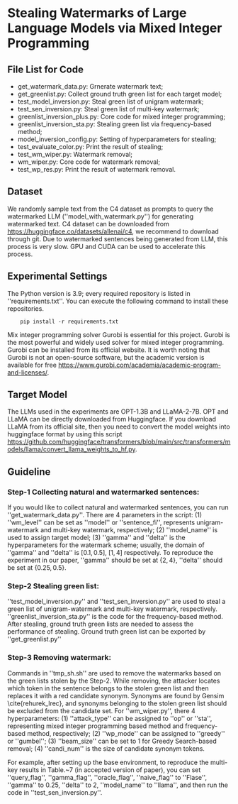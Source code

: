# Stealing Watermarks of Large Language Models via Mixed Integer Programming

## File List for Code
* get_watermark_data.py: Grnerate watermark text;
* get_greenlist.py: Collect ground truth green list for each target model;
* test_model_inversion.py: Steal green list of unigram watermark;
* test_sen_inversion.py: Steal green list of multi-key watermark;
* greenlist_inversion_plus.py: Core code for mixed integer programming;
* greenlist_inversion_sta.py: Stealing green list via frequency-based method;
* model_inversion_config.py: Setting of hyperparameters for stealing;
* test_evaluate_color.py: Print the result of stealing;
* test_wm_wiper.py: Watermark removal;
* wm_wiper.py: Core code for watermark removal;
* test_wp_res.py: Print the result of watermark removal.

## Dataset
We randomly sample text from the C4 dataset as prompts to query the watermarked LLM (''model_with_watermark.py'') for generating watermarked text. C4 dataset can be downloaded from https://huggingface.co/datasets/allenai/c4, we recommend to download through git. Due to watermarked sentences being generated from LLM, this process is very slow. GPU and CUDA can be used to accelerate this process. 

## Experimental Settings
The Python version is 3.9; every required repository is listed in ''requirements.txt''. You can execute the following command to install these repositories.
```
    pip install -r requirements.txt
```

Mix integer programming solver Gurobi is essential for this project. Gurobi is the most powerful and widely used solver for mixed integer programming. Gurobi can be installed from its official website. It is worth noting that Gurobi is not an open-source software, but the academic version is available for free https://www.gurobi.com/academia/academic-program-and-licenses/. 

## Target Model
The LLMs used in the experiments are OPT-1.3B and LLaMA-2-7B. OPT and LLaMA can be directly downloaded from Huggingface. If you download LLaMA from its official site, then you need to convert the model weights into huggingface format by using this script https://github.com/huggingface/transformers/blob/main/src/transformers/models/llama/convert_llama_weights_to_hf.py. 

## Guideline

### Step-1 Collecting natural and watermarked sentences:
If you would like to collect natural and watermarked sentences, you can run ''get_watermark_data.py''. 
There are 4 parameters in the script: 
(1) ''wm_level'' can be set as ''model'' or ''sentence_fi'', represents unigram-watermark and multi-key watermark, respectively; 
(2) ''model_name'' is used to assign target model; 
(3) ''gamma'' and ''delta'' is the hyperparameters for the watermark scheme; usually, the domain of ''gamma'' and ''delta'' is $[0.1, 0.5]$, $[1, 4]$ respectively. To reproduce the experiment in our paper, ''gamma'' should be set at $\{2, 4\}$, ''delta'' should be set at $\{0.25, 0.5\}$.

### Step-2 Stealing green list:
''test_model_inversion.py'' and ''test_sen_inversion.py'' are used to steal a green list of unigram-watermark and multi-key watermark, respectively. 
''greenlist_inversion_sta.py'' is the code for the frequency-based method. 
After stealing, ground truth green lists are needed to assess the performance of stealing. Ground truth green list can be exported by ''get_greenlist.py''

### Step-3 Removing watermark:
Commands in ''tmp_sh.sh'' are used to remove the watermarks based on the green lists stolen by the Step-2. While removing, the attacker locates which token in the sentence belongs to the stolen green list and then replaces it with a red candidate synonym. Synonyms are found by Gensim \cite{rehurek_lrec}, and synonyms belonging to the stolen green list should be excluded from the candidate set. For ''wm_wiper.py'', there 4 hyperparameters: 
(1) ''attack_type'' can be assigned to ''op'' or ''sta'', representing mixed integer programming based method and frequency-based method, respectively; 
(2) ''wp_mode'' can be assigned to ''greedy'' or ''gumbel''; 
(3) ''beam_size'' can be set to 1 for Greedy Search-based removal; 
(4) ''candi_num'' is the size of candidate synonym tokens.

For example, after setting up the base environment, to reproduce the multi-key results in Table.~7 (in accepted version of paper), you can set ''query_flag'', ''gamma_flag'', ''oracle_flag'', ''naive_flag'' to ''Flase'', ''gamma'' to 0.25, ''delta'' to 2, ''model_name'' to ''llama'', and then run the code in ''test_sen_inversion.py''. 
